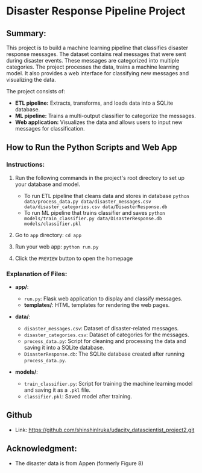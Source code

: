 # Disaster Response Pipeline Project

## Summary:
This project is to build a machine learning pipeline that classifies disaster response messages. The dataset contains real messages that were sent during disaster events. These messages are categorized into multiple categories. 
The project processes the data, trains a machine learning model. It also provides a web interface for classifying new messages and visualizing the data.

The project consists of:
- **ETL pipeline:** Extracts, transforms, and loads data into a SQLite database.
- **ML pipeline:** Trains a multi-output classifier to categorize the messages.
- **Web application:** Visualizes the data and allows users to input new messages for classification.

## How to Run the Python Scripts and Web App
### Instructions:
1. Run the following commands in the project's root directory to set up your database and model.

    - To run ETL pipeline that cleans data and stores in database
        `python data/process_data.py data/disaster_messages.csv data/disaster_categories.csv data/DisasterResponse.db`
    - To run ML pipeline that trains classifier and saves
        `python models/train_classifier.py data/DisasterResponse.db models/classifier.pkl`

2. Go to `app` directory: `cd app`

3. Run your web app: `python run.py`

4. Click the `PREVIEW` button to open the homepage

### Explanation of Files:

- **app/**: 
    - `run.py`: Flask web application to display and classify messages.
    - **templates/**: HTML templates for rendering the web pages.
  
- **data/**:
    - `disaster_messages.csv`: Dataset of disaster-related messages.
    - `disaster_categories.csv`: Dataset of categories for the messages.
    - `process_data.py`: Script for cleaning and processing the data and saving it into a SQLite database.
    - `DisasterResponse.db`: The SQLite database created after running `process_data.py`.

- **models/**:
    - `train_classifier.py`: Script for training the machine learning model and saving it as a `.pkl` file.
    - `classifier.pkl`: Saved model after training.

## Github
- Link: https://github.com/shinshinIruka/udacity_datascientist_project2.git


## Acknowledgment: 
- The disaster data is from Appen (formerly Figure 8) 
